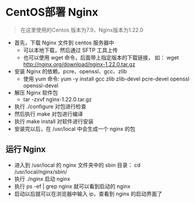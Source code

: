 # CentOS部署 Nginx

> 在这里使用的Centos 版本为7.9，Nginx版本为1.22.0

- 首先，下载 Nginx 文件到 centos 服务器中
  - 可以本地下载，然后通过 SFTP 工具上传
  - 也可以使用 wget 命令，后面带上指定版本的下载链接， 如： wget http://nginx.org/download/nginx-1.22.0.tar.gz
- 安装 Nginx 的依赖。pcre、openssl、gcc、zlib
  - 使用 yum 命令: yum -y install gcc zlib zlib-devel pcre-devel openssl openssl-devel
- 解压 Nginx 软件包
  - tar -zxvf nginx-1.22.0.tar.gz
- 执行 ./configure 对包进行检查
- 然后执行 make 对包进行编译
- 执行 make install 对软件进行安装
- 安装完以后，在 /usr/local 中会生成一个 nginx 的包

## 运行 Nginx

- 进入到 /usr/local 的 nginx 文件夹中的 sbin 目录： cd /usr/local/nginx/sbin/
- 执行 ./nginx 启动 nginx
- 执行 ps -ef | grep nginx 就可以看到启动的 nginx
- 启动以后就可以在浏览器中输入 ip，查看到 nginx 的启动界面了
